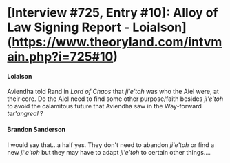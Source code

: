 # [Interview #725, Entry #10]: Alloy of Law Signing Report - Loialson](https://www.theoryland.com/intvmain.php?i=725#10)

#### Loialson

Aviendha told Rand in
*Lord of Chaos*
that
*ji'e'toh*
was who the Aiel were, at their core. Do the Aiel need to find some other purpose/faith besides
*ji'e'toh*
to avoid the calamitous future that Aviendha saw in the Way-forward
*ter'angreal*
?

#### Brandon Sanderson

I would say that...a half yes. They don't need to abandon
*ji'e'toh*
or find a new
*ji'e'toh*
but they may have to adapt
*ji'e'toh*
to certain other things....

